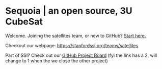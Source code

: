 # Sequoia | an open source, 3U CubeSat
Welcome. Joining the satellites team, or new to GitHub? [Start here.](START_HERE.md)

Checkout our webpage: https://stanfordssi.org/teams/satellites

Part of SSI? Check out our [GitHub Project Board](https://github.com/orgs/stanford-ssi/projects/2) (fyi the link has a 2, will change to 1 when the we close the other project)

